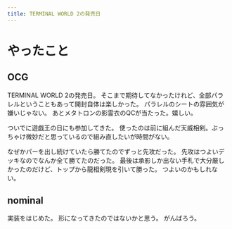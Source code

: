 ```yaml
---
title: TERMINAL WORLD 2の発売日
---
```


# やったこと

## OCG

TERMINAL WORLD 2の発売日。
そこまで期待してなかったけれど、全部パラレルということもあって開封自体は楽しかった。
パラレルのシートの雰囲気が嫌いじゃない。
あとメタトロンの影霊衣のQCが当たった。嬉しい。

ついでに遊戯王の日にも参加してきた。
使ったのは前に組んだ天威相剣。ぶっちゃけ微妙だと思っているので組み直したいが時間がない。

なぜかパーを出し続けていたら勝てたのでずっと先攻だった。
先攻はつよいデッキなのでなんか全て勝てたのだった。
最後は承影しか出ない手札で大分厳しかったのだけど、トップから龍相剣現を引いて勝った。
つよいのかもしれない。

## nominal

実装をはじめた。
形になってきたのではないかと思う。
がんばろう。
